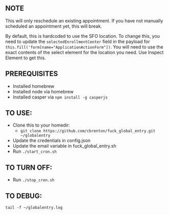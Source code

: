 ## NOTE

This will only reschedule an existing appointment. If you have not manually scheduled an appointment yet, this will break.

By default, this is hardcoded to use the SFO location. To change this, you need to update the `selectedEnrollmentCenter` field in the payload for `this.fill('form[name="ApplicationActionForm"])`. You will need to use the exact contents of the select element for the location you need. Use Inspect Element to get this.

## PREREQUISITES

* Installed homebrew
* Installed node via homebrew
* Installed casper via `npm install -g casperjs`

## TO USE:

* Clone this to your homedir:
  * `git clone https://github.com/cbrenton/fuck_global_entry.git ~/globalentry`
* Update the credentials in config.json
* Update the email variable in fuck_global_entry.sh
* Run `./start_cron.sh`

## TO TURN OFF:

* Run `./stop_cron.sh`

## TO DEBUG:

`tail -f ~/globalentry.log`
